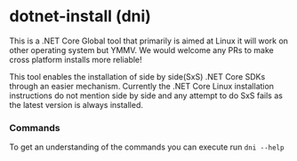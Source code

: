 # dotnet-install (dni)

This is a .NET Core Global tool that primarily is aimed at Linux it will work on other operating system but YMMV.  We would welcome any PRs to make cross platform installs more reliable!

This tool enables the installation of side by side(SxS) .NET Core SDKs through an easier mechanism.  Currently the .NET Core Linux installation instructions do not mention side by side and 
any attempt to do SxS fails as the latest version is always installed.

### Commands

To get an understanding of the commands you can execute run `dni --help`